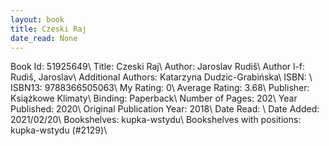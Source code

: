 ```yaml
---
layout: book
title: Czeski Raj
date_read: None
---
```


Book Id: 51925649\ 
Title: Czeski Raj\ 
Author: Jaroslav Rudiš\ 
Author l-f: Rudiš, Jaroslav\ 
Additional Authors: Katarzyna Dudzic-Grabińska\ 
ISBN: \ 
ISBN13: 9788366505063\ 
My Rating: 0\ 
Average Rating: 3.68\ 
Publisher: Książkowe Klimaty\ 
Binding: Paperback\ 
Number of Pages: 202\ 
Year Published: 2020\ 
Original Publication Year: 2018\ 
Date Read: \ 
Date Added: 2021/02/20\ 
Bookshelves: kupka-wstydu\ 
Bookshelves with positions: kupka-wstydu (#2129)\ 

